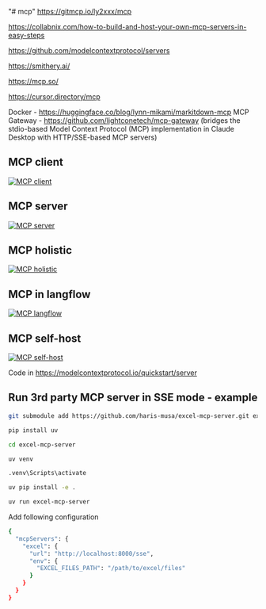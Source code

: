 "# mcp" 
https://gitmcp.io/ly2xxx/mcp

https://collabnix.com/how-to-build-and-host-your-own-mcp-servers-in-easy-steps

https://github.com/modelcontextprotocol/servers

https://smithery.ai/

https://mcp.so/

https://cursor.directory/mcp

Docker - https://huggingface.co/blog/lynn-mikami/markitdown-mcp
MCP Gateway - https://github.com/lightconetech/mcp-gateway (bridges the stdio-based Model Context Protocol (MCP) implementation in Claude Desktop with HTTP/SSE-based MCP servers)

## MCP client
[![ MCP client](https://img.youtube.com/vi/L94WBLL0KjY/hqdefault.jpg)](https://m.youtube.com/watch?v=L94WBLL0KjY)

## MCP server
[![ MCP server](https://img.youtube.com/vi/qb95jXnCOdc/hqdefault.jpg)](https://m.youtube.com/watch?v=qb95jXnCOdc)

## MCP holistic
[![ MCP holistic](https://img.youtube.com/vi/_d0duu3dED4/hqdefault.jpg)](https://m.youtube.com/watch?v=_d0duu3dED4)

## MCP in langflow
[![ MCP langflow](https://img.youtube.com/vi/pEjsaVVPjdI/hqdefault.jpg)](https://www.youtube.com/watch?v=pEjsaVVPjdI)

## MCP self-host
[![ MCP self-host](https://img.youtube.com/vi/OUPW4DJMAsA/hqdefault.jpg)](https://www.youtube.com/watch?v=OUPW4DJMAsA)

Code in https://modelcontextprotocol.io/quickstart/server 


## Run 3rd party MCP server in SSE mode - example
```bash
git submodule add https://github.com/haris-musa/excel-mcp-server.git excel-mcp-server
```
```bash
pip install uv
```
```bash
cd excel-mcp-server
```
```bash
uv venv
```
```bash
.venv\Scripts\activate
```
```bash
uv pip install -e .
```
```bash
uv run excel-mcp-server
```
Add following configuration
```bash
{
  "mcpServers": {
    "excel": {
      "url": "http://localhost:8000/sse",
      "env": {
        "EXCEL_FILES_PATH": "/path/to/excel/files"
      }
    }
  }
}
```
